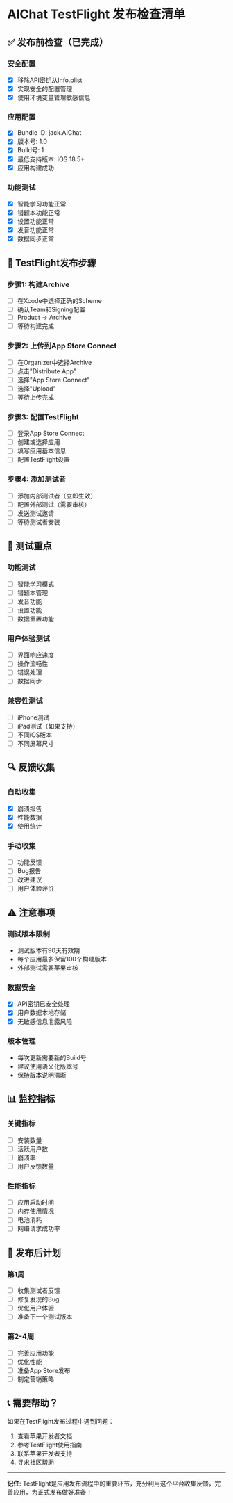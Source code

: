 # AIChat TestFlight 发布检查清单

## ✅ 发布前检查（已完成）

### 安全配置
- [x] 移除API密钥从Info.plist
- [x] 实现安全的配置管理
- [x] 使用环境变量管理敏感信息

### 应用配置
- [x] Bundle ID: jack.AIChat
- [x] 版本号: 1.0
- [x] Build号: 1
- [x] 最低支持版本: iOS 18.5+
- [x] 应用构建成功

### 功能测试
- [x] 智能学习功能正常
- [x] 错题本功能正常
- [x] 设置功能正常
- [x] 发音功能正常
- [x] 数据同步正常

## 🚀 TestFlight发布步骤

### 步骤1: 构建Archive
- [ ] 在Xcode中选择正确的Scheme
- [ ] 确认Team和Signing配置
- [ ] Product → Archive
- [ ] 等待构建完成

### 步骤2: 上传到App Store Connect
- [ ] 在Organizer中选择Archive
- [ ] 点击"Distribute App"
- [ ] 选择"App Store Connect"
- [ ] 选择"Upload"
- [ ] 等待上传完成

### 步骤3: 配置TestFlight
- [ ] 登录App Store Connect
- [ ] 创建或选择应用
- [ ] 填写应用基本信息
- [ ] 配置TestFlight设置

### 步骤4: 添加测试者
- [ ] 添加内部测试者（立即生效）
- [ ] 配置外部测试（需要审核）
- [ ] 发送测试邀请
- [ ] 等待测试者安装

## 📱 测试重点

### 功能测试
- [ ] 智能学习模式
- [ ] 错题本管理
- [ ] 发音功能
- [ ] 设置功能
- [ ] 数据重置功能

### 用户体验测试
- [ ] 界面响应速度
- [ ] 操作流畅性
- [ ] 错误处理
- [ ] 数据同步

### 兼容性测试
- [ ] iPhone测试
- [ ] iPad测试（如果支持）
- [ ] 不同iOS版本
- [ ] 不同屏幕尺寸

## 🔍 反馈收集

### 自动收集
- [x] 崩溃报告
- [x] 性能数据
- [x] 使用统计

### 手动收集
- [ ] 功能反馈
- [ ] Bug报告
- [ ] 改进建议
- [ ] 用户体验评价

## ⚠️ 注意事项

### 测试版本限制
- 测试版本有90天有效期
- 每个应用最多保留100个构建版本
- 外部测试需要苹果审核

### 数据安全
- [x] API密钥已安全处理
- [x] 用户数据本地存储
- [x] 无敏感信息泄露风险

### 版本管理
- 每次更新需要新的Build号
- 建议使用语义化版本号
- 保持版本说明清晰

## 📊 监控指标

### 关键指标
- [ ] 安装数量
- [ ] 活跃用户数
- [ ] 崩溃率
- [ ] 用户反馈数量

### 性能指标
- [ ] 应用启动时间
- [ ] 内存使用情况
- [ ] 电池消耗
- [ ] 网络请求成功率

## 🎯 发布后计划

### 第1周
- [ ] 收集测试者反馈
- [ ] 修复发现的Bug
- [ ] 优化用户体验
- [ ] 准备下一个测试版本

### 第2-4周
- [ ] 完善应用功能
- [ ] 优化性能
- [ ] 准备App Store发布
- [ ] 制定营销策略

## 📞 需要帮助？

如果在TestFlight发布过程中遇到问题：
1. 查看苹果开发者文档
2. 参考TestFlight使用指南
3. 联系苹果开发者支持
4. 寻求社区帮助

---

**记住**: TestFlight是应用发布流程中的重要环节，充分利用这个平台收集反馈，完善应用，为正式发布做好准备！
